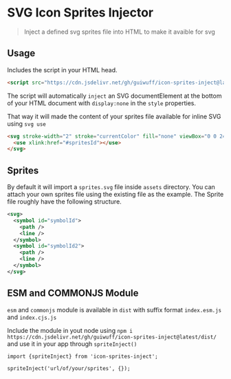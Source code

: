 # SVG Icon Sprites Injector

> Inject a defined svg sprites file into HTML to make it avaible for svg <use>

## Usage

Includes the script in your HTML head.

``` html
<script src="https://cdn.jsdelivr.net/gh/guiwuff/icon-sprites-inject@latest/dist/index.js"></script>
```
The script will automatically `inject` an SVG documentElement at the bottom of your HTML document with `display:none` in the `style` properties.

That way it will made the content of your sprites file available for inline SVG using `svg use`

``` html
<svg stroke-width="2" stroke="currentColor" fill="none" viewBox="0 0 24 24">
  <use xlink:href="#spritesId"></use>
</svg>
```

## Sprites

By default it will import a `sprites.svg` file inside `assets` directory. You can attach your own sprites file using the existing file as the example. The Sprite file roughly have the following structure.

``` svg
<svg>
  <symbol id="symbolId">
    <path />
    <line />
  </symbol>
  <symbol id="symbolId2">
    <path />
    <line />
  </symbol>
</svg>
```

## ESM and COMMONJS Module

`esm` and `commonjs` module is available in `dist` with suffix format `index.esm.js` and `index.cjs.js`

Include the module in yout node using `npm i https://cdn.jsdelivr.net/gh/guiwuff/icon-sprites-inject@latest/dist/` and use it in your app through `spriteInject()`

``` node
import {spriteInject} from 'icon-sprites-inject';

spriteInject('url/of/your/sprites', {});
```
